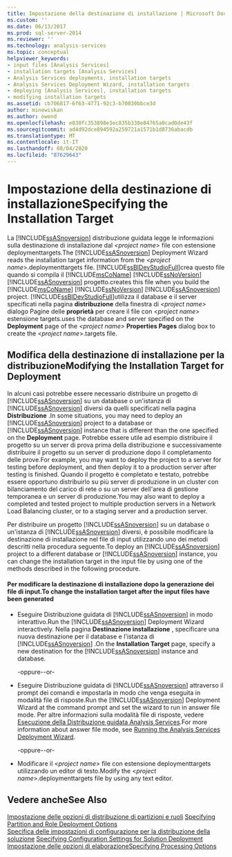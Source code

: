 ```yaml
---
title: Impostazione della destinazione di installazione | Microsoft Docs
ms.custom: ''
ms.date: 06/13/2017
ms.prod: sql-server-2014
ms.reviewer: ''
ms.technology: analysis-services
ms.topic: conceptual
helpviewer_keywords:
- input files [Analysis Services]
- installation targets [Analysis Services]
- Analysis Services deployments, installation targets
- Analysis Services Deployment Wizard, installation targets
- deploying [Analysis Services], installation targets
- modifying installation targets
ms.assetid: cb706817-6f63-4771-92c3-b70030bbce3d
author: minewiskan
ms.author: owend
ms.openlocfilehash: e830fc353898e3ec835b338e84765a0cad0de43f
ms.sourcegitcommit: ad4d92dce894592a259721a1571b1d8736abacdb
ms.translationtype: MT
ms.contentlocale: it-IT
ms.lasthandoff: 08/04/2020
ms.locfileid: "87629643"
---
```

# <a name="specifying-the-installation-target"></a><span data-ttu-id="7fee7-102">Impostazione della destinazione di installazione</span><span class="sxs-lookup"><span data-stu-id="7fee7-102">Specifying the Installation Target</span></span>
  <span data-ttu-id="7fee7-103">La [!INCLUDE[ssASnoversion](../../includes/ssasnoversion-md.md)] distribuzione guidata legge le informazioni sulla destinazione di installazione dal \<*project name*> file con estensione deploymenttargets.</span><span class="sxs-lookup"><span data-stu-id="7fee7-103">The [!INCLUDE[ssASnoversion](../../includes/ssasnoversion-md.md)] Deployment Wizard reads the installation target information from the \<*project name*>.deploymenttargets file.</span></span> [!INCLUDE[ssBIDevStudioFull](../../includes/ssbidevstudiofull-md.md)]<span data-ttu-id="7fee7-104">crea questo file quando si compila il [!INCLUDE[msCoName](../../includes/msconame-md.md)] [!INCLUDE[ssNoVersion](../../includes/ssnoversion-md.md)] [!INCLUDE[ssASnoversion](../../includes/ssasnoversion-md.md)] progetto.</span><span class="sxs-lookup"><span data-stu-id="7fee7-104">creates this file when you build the [!INCLUDE[msCoName](../../includes/msconame-md.md)] [!INCLUDE[ssNoVersion](../../includes/ssnoversion-md.md)] [!INCLUDE[ssASnoversion](../../includes/ssasnoversion-md.md)] project.</span></span> [!INCLUDE[ssBIDevStudioFull](../../includes/ssbidevstudiofull-md.md)]<span data-ttu-id="7fee7-105">utilizza il database e il server specificati nella pagina **distribuzione** della finestra di *\<project name>* dialogo Pagine delle **proprietà** per creare il file con \<*project name*> estensione targets.</span><span class="sxs-lookup"><span data-stu-id="7fee7-105">uses the database and server specified on the **Deployment** page of the *\<project name>* **Properties Pages** dialog box to create the \<*project name*>.targets file.</span></span>  
  
## <a name="modifying-the-installation-target-for-deployment"></a><span data-ttu-id="7fee7-106">Modifica della destinazione di installazione per la distribuzione</span><span class="sxs-lookup"><span data-stu-id="7fee7-106">Modifying the Installation Target for Deployment</span></span>  
 <span data-ttu-id="7fee7-107">In alcuni casi potrebbe essere necessario distribuire un progetto di [!INCLUDE[ssASnoversion](../../includes/ssasnoversion-md.md)] su un database o un'istanza di [!INCLUDE[ssASnoversion](../../includes/ssasnoversion-md.md)] diversi da quelli specificati nella pagina **Distribuzione** .</span><span class="sxs-lookup"><span data-stu-id="7fee7-107">In some situations, you may need to deploy an [!INCLUDE[ssASnoversion](../../includes/ssasnoversion-md.md)] project to a database or [!INCLUDE[ssASnoversion](../../includes/ssasnoversion-md.md)] instance that is different than the one specified on the **Deployment** page.</span></span> <span data-ttu-id="7fee7-108">Potrebbe essere utile ad esempio distribuire il progetto su un server di prova prima della distribuzione e successivamente distribuire il progetto su un server di produzione dopo il completamento delle prove.</span><span class="sxs-lookup"><span data-stu-id="7fee7-108">For example, you may want to deploy the project to a server for testing before deployment, and then deploy it to a production server after testing is finished.</span></span> <span data-ttu-id="7fee7-109">Quando il progetto è completato e testato, potrebbe essere opportuno distribuirlo su più server di produzione in un cluster con bilanciamento del carico di rete o su un server dell'area di gestione temporanea e un server di produzione.</span><span class="sxs-lookup"><span data-stu-id="7fee7-109">You may also want to deploy a completed and tested project to multiple production servers in a Network Load Balancing cluster, or to a staging server and a production server.</span></span>  
  
 <span data-ttu-id="7fee7-110">Per distribuire un progetto [!INCLUDE[ssASnoversion](../../includes/ssasnoversion-md.md)] su un database o un'istanza di [!INCLUDE[ssASnoversion](../../includes/ssasnoversion-md.md)] diversi, è possibile modificare la destinazione di installazione nel file di input utilizzando uno dei metodi descritti nella procedura seguente.</span><span class="sxs-lookup"><span data-stu-id="7fee7-110">To deploy an [!INCLUDE[ssASnoversion](../../includes/ssasnoversion-md.md)] project to a different database or [!INCLUDE[ssASnoversion](../../includes/ssasnoversion-md.md)] instance, you can change the installation target in the input file by using one of the methods described in the following procedure.</span></span>  
  
#### <a name="to-change-the-installation-target-after-the-input-files-have-been-generated"></a><span data-ttu-id="7fee7-111">Per modificare la destinazione di installazione dopo la generazione dei file di input.</span><span class="sxs-lookup"><span data-stu-id="7fee7-111">To change the installation target after the input files have been generated</span></span>  
  
-   <span data-ttu-id="7fee7-112">Eseguire Distribuzione guidata di [!INCLUDE[ssASnoversion](../../includes/ssasnoversion-md.md)] in modo interattivo.</span><span class="sxs-lookup"><span data-stu-id="7fee7-112">Run the [!INCLUDE[ssASnoversion](../../includes/ssasnoversion-md.md)] Deployment Wizard interactively.</span></span> <span data-ttu-id="7fee7-113">Nella pagina **Destinazione installazione** , specificare una nuova destinazione per il database e l'istanza di [!INCLUDE[ssASnoversion](../../includes/ssasnoversion-md.md)] .</span><span class="sxs-lookup"><span data-stu-id="7fee7-113">On the **Installation Target** page, specify a new destination for the [!INCLUDE[ssASnoversion](../../includes/ssasnoversion-md.md)] instance and database.</span></span>  
  
     <span data-ttu-id="7fee7-114">-oppure-</span><span class="sxs-lookup"><span data-stu-id="7fee7-114">-or-</span></span>  
  
-   <span data-ttu-id="7fee7-115">Eseguire Distribuzione guidata di [!INCLUDE[ssASnoversion](../../includes/ssasnoversion-md.md)] attraverso il prompt dei comandi e impostarla in modo che venga eseguita in modalità file di risposte.</span><span class="sxs-lookup"><span data-stu-id="7fee7-115">Run the [!INCLUDE[ssASnoversion](../../includes/ssasnoversion-md.md)] Deployment Wizard at the command prompt and set the wizard to run in answer file mode.</span></span> <span data-ttu-id="7fee7-116">Per altre informazioni sulla modalità file di risposte, vedere [Esecuzione della Distribuzione guidata Analysis Services](running-the-analysis-services-deployment-wizard.md).</span><span class="sxs-lookup"><span data-stu-id="7fee7-116">For more information about answer file mode, see [Running the Analysis Services Deployment Wizard](running-the-analysis-services-deployment-wizard.md).</span></span>  
  
     <span data-ttu-id="7fee7-117">-oppure-</span><span class="sxs-lookup"><span data-stu-id="7fee7-117">-or-</span></span>  
  
-   <span data-ttu-id="7fee7-118">Modificare il \<*project name*> file con estensione deploymenttargets utilizzando un editor di testo.</span><span class="sxs-lookup"><span data-stu-id="7fee7-118">Modify the \<*project name*>.deploymenttargets file by using any text editor.</span></span>  
  
## <a name="see-also"></a><span data-ttu-id="7fee7-119">Vedere anche</span><span class="sxs-lookup"><span data-stu-id="7fee7-119">See Also</span></span>  
 <span data-ttu-id="7fee7-120">[Impostazione delle opzioni di distribuzione di partizioni e ruoli](deployment-script-files-partition-and-role-deployment-options.md) </span><span class="sxs-lookup"><span data-stu-id="7fee7-120">[Specifying Partition and Role Deployment Options](deployment-script-files-partition-and-role-deployment-options.md) </span></span>  
 <span data-ttu-id="7fee7-121">[Specifica delle impostazioni di configurazione per la distribuzione della soluzione](deployment-script-files-solution-deployment-config-settings.md) </span><span class="sxs-lookup"><span data-stu-id="7fee7-121">[Specifying Configuration Settings for Solution Deployment](deployment-script-files-solution-deployment-config-settings.md) </span></span>  
 [<span data-ttu-id="7fee7-122">Impostazione delle opzioni di elaborazione</span><span class="sxs-lookup"><span data-stu-id="7fee7-122">Specifying Processing Options</span></span>](deployment-script-files-specifying-processing-options.md)  
  
  

